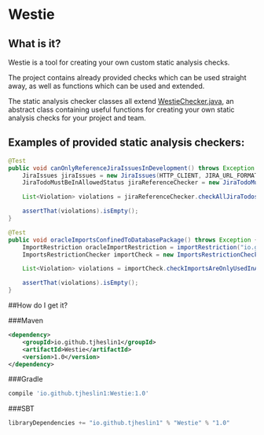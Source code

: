 # Westie

## What is it?

Westie is a tool for creating your own custom static analysis checks.

The project contains already provided checks which can be used straight away, as well as functions which can be used and extended.

The static analysis checker classes all extend [WestieChecker.java](src/main/java/io/github/tjheslin1/westie/WestieChecker.java), an
abstract class containing useful functions for creating your own static analysis checks for your project and team.

## Examples of provided static analysis checkers:

```java
@Test
public void canOnlyReferenceJiraIssuesInDevelopment() throws Exception {
    JiraIssues jiraIssues = new JiraIssues(HTTP_CLIENT, JIRA_URL_FORMAT, JIRA_USERNAME, JIRA_PASSWORD, singletonList("Development"));
    JiraTodoMustBeInAllowedStatus jiraReferenceChecker = new JiraTodoMustBeInAllowedStatus(jiraIssues, "JIRA-[0-9]{3}", emptyList());

    List<Violation> violations = jiraReferenceChecker.checkAllJiraTodosAreInAllowedStatuses(BASE_PACKAGE);

    assertThat(violations).isEmpty();
}
```

```java
@Test
public void oracleImportsConfinedToDatabasePackage() throws Exception {
    ImportRestriction oracleImportRestriction = importRestriction("io.github.tjheslin1.database", "import oracle.jdbc.*");
    ImportsRestrictionChecker importCheck = new ImportsRestrictionChecker(singletonList(oracleImportRestriction), FILES_TO_IGNORE);

    List<Violation> violations = importCheck.checkImportsAreOnlyUsedInAcceptedPackages(BASE_PACKAGE);

    assertThat(violations).isEmpty();
}
```

##How do I get it?

###Maven
```xml
<dependency>
    <groupId>io.github.tjheslin1</groupId>
    <artifactId>Westie</artifactId>
    <version>1.0</version>
</dependency>
```
###Gradle
```groovy
compile 'io.github.tjheslin1:Westie:1.0'
```
###SBT
```scala
libraryDependencies += "io.github.tjheslin1" % "Westie" % "1.0"
```

